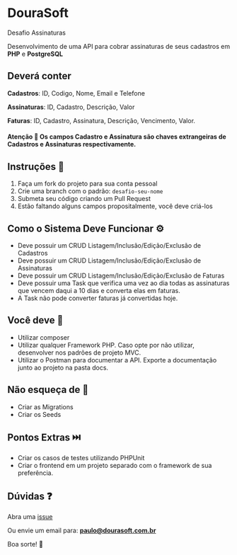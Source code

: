 # DouraSoft

Desafio Assinaturas

Desenvolvimento de uma API para cobrar assinaturas de seus cadastros em **PHP** e **PostgreSQL**

## Deverá conter
**Cadastros**: ID, Codigo, Nome, Email e Telefone

**Assinaturas**: ID, Cadastro, Descrição, Valor

**Faturas**: ID, Cadastro, Assinatura, Descrição, Vencimento, Valor.

#### Atenção 🚨 Os campos Cadastro e Assinatura são chaves extrangeiras de Cadastros e Assinaturas respectivamente.

## Instruções 🌄

1. Faça um fork do projeto para sua conta pessoal
2. Crie uma branch com o padrão: `desafio-seu-nome`
3. Submeta seu código criando um Pull Request
4. Estão faltando alguns campos propositalmente, você deve criá-los

## Como o Sistema Deve Funcionar ⚙️
 - Deve possuir um CRUD Listagem/Inclusão/Edição/Exclusão de Cadastros
 - Deve possuir um CRUD Listagem/Inclusão/Edição/Exclusão de Assinaturas
 - Deve possuir um CRUD Listagem/Inclusão/Edição/Exclusão de Faturas
 - Deve possuir uma Task que verifica uma vez ao dia todas as assinaturas que vencem daqui a 10 dias e converta elas em faturas.
 - A Task não pode converter faturas já convertidas hoje.
 
## Você deve 🧯
- Utilizar composer
- Utilizar qualquer Framework PHP. Caso opte por não utilizar, desenvolver nos padrões de projeto MVC.
- Utilizar o Postman para documentar a API. Exporte a documentação junto ao projeto na pasta docs.

## Não esqueça de 📆
- Criar as Migrations
- Criar os Seeds

## Pontos Extras ⏭️
- Criar os casos de testes utilizando PHPUnit
- Criar o frontend em um projeto separado com o framework de sua preferência.

## Dúvidas ❓

Abra uma [issue](https://github.com/dourasoft/desafio-assinaturas/issues/new)

Ou envie um email para: **paulo@dourasoft.com.br**

Boa sorte! 💪
